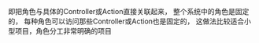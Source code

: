 ﻿即把角色与具体的Controller或Action直接关联起来，
整个系统中的角色是固定的，
每种角色可以访问那些Controller或Action也是固定的，
这做法比较适合小型项目，角色分工非常明确的项目
